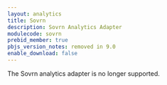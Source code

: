 ```yaml
---
layout: analytics
title: Sovrn
description: Sovrn Analytics Adapter
modulecode: sovrn
prebid_member: true
pbjs_version_notes: removed in 9.0
enable_download: false
---
```


The Sovrn analytics adapter is no longer supported.
